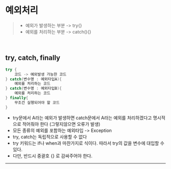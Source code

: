 # **예외처리**
> - 예외가 발생하는 부분 -> try{}
> - 예외를 처리하는 부분 -> catch(){}

<br>

## **try, catch, finally**

```kotlin
try {
    코드 -> 예외발생 가능한 코드
} catch(변수명 : 예외타입A){
    예외를 처리하는 코드
} catch(변수명 : 예외타입B){
    예외를 처리하는 코드
} finally{
    무조건 실행되어야 할 코드
}
```

- try문에서 A라는 예외가 발생하면 catch문에서 A라는 예외를 처리하겠다고 명시적으로 적어줘야 한다 (그렇지않으면 오류가 발생)
- 모든 종류의 예외를 포함하는 예외타입 -> Exception
- try, catch는 독립적으로 사용할 수 없다
- try 키워드는 if나 when과 마찬가지로 식이다. 따라서 try의 값을 변수에 대입할 수 있다.
- 다만, 반드시 중괄호 {} 로 감싸주어야 한다.

***